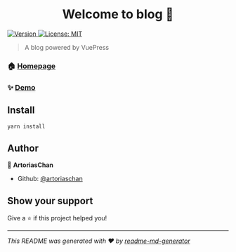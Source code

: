 <h1 align="center">Welcome to blog 👋</h1>
<p>
  <a href="https://www.npmjs.com/package/blog" target="_blank">
    <img alt="Version" src="https://img.shields.io/npm/v/blog.svg">
  </a>
  <a href="#" target="_blank">
    <img alt="License: MIT" src="https://img.shields.io/badge/License-MIT-yellow.svg" />
  </a>
</p>

> A blog powered by VuePress

### 🏠 [Homepage](https://github.com/artoriaschan/blog)

### ✨ [Demo](https://artoriaschan.github.io/blog)

## Install

```sh
yarn install
```

## Author

👤 **ArtoriasChan**

* Github: [@artoriaschan](https://github.com/artoriaschan)

## Show your support

Give a ⭐️ if this project helped you!

***
_This README was generated with ❤️ by [readme-md-generator](https://github.com/kefranabg/readme-md-generator)_